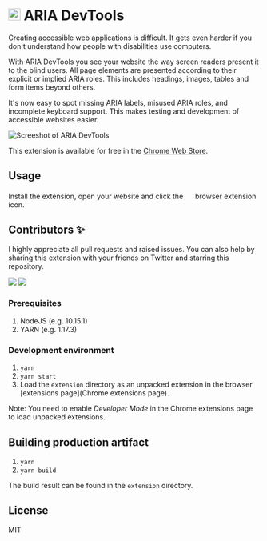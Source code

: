 # <img src="https://github.com/ziolko/accessibility/raw/master/extension/logo-256.png" width="24"> ARIA DevTools

Creating accessible web applications is difficult. It gets even harder if you don't understand how people with disabilities use computers. 

With ARIA DevTools you see your website the way screen readers present it to the blind users. All page elements are presented according to their explicit or implied ARIA roles. This includes headings, images, tables and form items beyond others. 

It's now easy to spot missing ARIA labels, misused ARIA roles, and incomplete keyboard support. This makes testing and development of accessible websites easier.

![Screeshot of ARIA DevTools](https://lh3.googleusercontent.com/MhZVpZIrzkP7QEQqJYy5qOfvJuM3Ns52Ri7npeU7XHl24buihw-b8d9cl1jeL8hvuvOHaJA_=w640-h400-e365-rj-sc0x00ffffff)

This extension is available for free in the [Chrome Web Store](https://chrome.google.com/webstore/detail/aria-devtools/dneemiigcbbgbdjlcdjjnianlikimpck?hl=en).

## Usage
Install the extension, open your website and click the 
<img src="https://github.com/ziolko/accessibility/raw/master/extension/logo-256.png" width="16"> browser extension icon.

## Contributors ✨
I highly appreciate all pull requests and raised issues. You can also help by sharing this extension with your friends on Twitter and starring this repository.

[![](https://github.com/ziolko.png?size=60)](https://github.com/ziolko)
[![](https://github.com/pcorpet.png?size=60)](https://github.com/pcorpet)


### Prerequisites
1. NodeJS (e.g. 10.15.1)
2. YARN (e.g. 1.17.3)

### Development environment
1. `yarn`
2. `yarn start`
3. Load the `extension` directory as an unpacked extension 
in the browser [extensions page](Chrome extensions page). 

Note: You need to enable _Developer Mode_ in the Chrome extensions 
page to load unpacked extensions. 

## Building production artifact 
1. `yarn`
2. `yarn build` 

The build result can be found in the `extension` directory.

## License 
MIT

